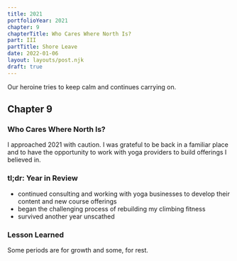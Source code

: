```yaml
---
title: 2021
portfolioYear: 2021
chapter: 9
chapterTitle: Who Cares Where North Is?
part: III
partTitle: Shore Leave
date: 2022-01-06
layout: layouts/post.njk
draft: true
---
```


<span class="small-caps">Our heroine tries to keep calm</span> and continues carrying on.

<!-- excerpt -->

<h2>Chapter 9</h2>
<h3>Who Cares Where North Is?</h3>

I approached 2021 with caution. I was grateful to be back in a familiar place and to have the opportunity to work with yoga providers to build offerings I believed in.

### tl;dr: Year in Review

* continued consulting and working with yoga businesses to develop their content and new course offerings
* began the challenging process of rebuilding my climbing fitness
* survived another year unscathed

### Lesson Learned
Some periods are for growth and some, for rest.
